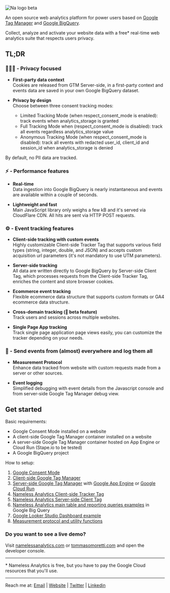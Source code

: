 ![Na logo beta](https://github.com/tommasomoretti/nameless-analytics/assets/29273232/7d4ded5e-4b79-46a2-b089-03997724fd10)

An open source web analytics platform for power users based on [Google Tag Manager](https://marketingplatform.google.com/intl/it/about/tag-manager/) and [Google BigQuery](https://cloud.google.com/bigquery). 

Collect, analyze and activate your website data with a free* real-time web analytics suite that respects users privacy.


## TL;DR
### 🕵🏻‍♂️ - Privacy focused
- **First-party data context**\
Cookies are released from GTM Server-side, in a first-party context and events data are saved in your own Google BigQuery dataset.

- **Privacy by design**\
Choose between three consent tracking modes:
  - Limited Tracking Mode (when respect_consent_mode is enabled): track events when analytics_storage is granted
  - Full Tracking Mode when (respect_consent_mode is disabled): track all events regardless analytics_storage value
  - Anonymous Tracking Mode (when respect_consent_mode is disabled): track all events with redacted user_id, client_id and session_id when analytics_storage is denied

By default, no PII data are tracked.


### ⚡️ - Performance features
- **Real-time**\
Data ingestion into Google BigQuery is nearly instantaneous and events are available within a couple of seconds.

- **Lightweight and fast**\
Main JavaScript library only weighs a few kB and it's served via CloudFlare CDN. All hits are sent via HTTP POST requests.


### ⚙ - Event tracking features
- **Client-side tracking with custom events**\
Highly customizable Client-side Tracker Tag that supports various field types (string, integer, double, and JSON) and accepts custom acquisition url parameters (it's not mandatory to use UTM parameters).

- **Server-side tracking**\
All data are written directly to Google BigQuery by Server-side Client Tag, which processes requests from the Client-side Tracker Tag, enriches the content and store browser cookies.

- **Ecommerce event tracking**\
Flexible ecommerce data structure that supports custom formats or GA4 ecommerce data structure.  

- **Cross-domain tracking (🚧 beta feature)**\
Track users and sessions across multiple websites.

- **Single Page App tracking**\
Track single page application page views easily, you can customize the tracker depending on your needs.


### 🚀 - Send events from (almost) everywhere and log them all
- **Measurement Protocol**\
Enhance data tracked from website with custom requests made from a server or other sources.

- **Event logging**\
Simplified debugging with event details from the Javascript console and from server-side Google Tag Manager debug view.



## Get started
Basic requirements:
- Google Consent Mode installed on a website
- A client-side Google Tag Manager container installed on a website
- A server-side Google Tag Manager container hosted on App Engine or Cloud Run (Stape.io to be tested)
- A Google BigQuery project

How to setup:
1. [Google Consent Mode](https://developers.google.com/tag-platform/security/guides/consent?hl=en&consentmode=advanced)
2. [Client-side Google Tag Manager](https://support.google.com/tagmanager/answer/14842164)
3. [Server-side Google Tag Manager](https://developers.google.com/tag-platform/tag-manager/server-side) with [Google App Engine](https://developers.google.com/tag-platform/tag-manager/server-side/app-engine-setup) or [Google Cloud Run](https://developers.google.com/tag-platform/tag-manager/server-side/cloud-run-setup-guide)
4. [Nameless Analytics Client-side Tracker Tag](https://github.com/tommasomoretti/nameless-analytics-client-tag)
5. [Nameless Analytics Server-side Client Tag](https://github.com/tommasomoretti/nameless-analytics-server-tag)
6. [Nameless Analytics main table and reporting queries examples](https://github.com/tommasomoretti/nameless-analytics-queries) in Google Big Query
7. [Google Looker Studio Dashboard example](https://lookerstudio.google.com/reporting/d4a86b2c-417d-4d4d-9ac5-281dca9d1abe/page/HPxxD)
8. [Measurement protocol and utility functions](https://github.com/tommasomoretti/nameless-analytics-measurement-protocol-and-utility-functions)


### Do you want to see a live demo? 
Visit [namelessanalytics.com](https://namelessanalytics.com?utm_source=github.com&utm_medium=referral&utm_campaign=nameless_analytics) or [tommasomoretti.com](https://tommasomoretti.com?utm_source=github.com&utm_medium=referral&utm_campaign=nameless_analytics) and open the developer console.

---

\* Nameless Analytics is free, but you have to pay the Google Cloud resources that you'll use.

---

Reach me at: [Email](mailto:hello@tommasomoretti.com) | [Website](https://tommasomoretti.com/?utm_source=github.com&utm_medium=referral&utm_campaign=nameless_analytics) | [Twitter](https://twitter.com/tommoretti88) | [Linkedin](https://www.linkedin.com/in/tommasomoretti/)
